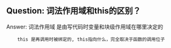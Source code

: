 ## Question: 词法作用域和this的区别？

Answer: 词法作用域 是由写代码时变量和块级作用域在哪里决定的

        this 是再调用时被绑定的, this指向什么，完全取决于函数的调用位子